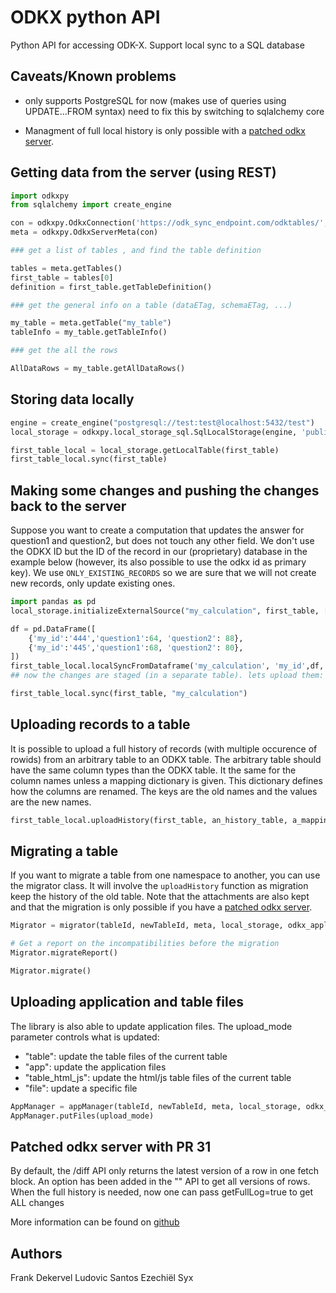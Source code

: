 # ODKX python API

Python API for accessing ODK-X. Support local sync to a SQL database

## Caveats/Known problems

* only supports PostgreSQL for now (makes use of queries using UPDATE...FROM syntax)
  need to fix this by switching to sqlalchemy core

* Managment of full local history is only possible with a [patched odkx server](#patched-odkx-server-with-PR-31).

## Getting data from the server (using REST)

```python
import odkxpy
from sqlalchemy import create_engine

con = odkxpy.OdkxConnection('https://odk_sync_endpoint.com/odktables/', 'user', 'password')
meta = odkxpy.OdkxServerMeta(con)

### get a list of tables , and find the table definition

tables = meta.getTables()
first_table = tables[0]
definition = first_table.getTableDefinition()

### get the general info on a table (dataETag, schemaETag, ...)

my_table = meta.getTable("my_table")
tableInfo = my_table.getTableInfo()

### get the all the rows

AllDataRows = my_table.getAllDataRows()
```

## Storing data locally

```python
engine = create_engine("postgresql://test:test@localhost:5432/test")
local_storage = odkxpy.local_storage_sql.SqlLocalStorage(engine, 'public','/home/attachments')

first_table_local = local_storage.getLocalTable(first_table)
first_table_local.sync(first_table)
```

## Making some changes and pushing the changes back to the server

Suppose you want to create a computation that updates the answer for question1 and question2, but does not touch any other field.
We don't use the ODKX ID but the ID of the record in our (proprietary) database in the example below (however, its also possible to use the odkx id as primary key).
We use `ONLY_EXISTING_RECORDS` so we are sure that we will not create new records, only update existing ones.

```python
import pandas as pd
local_storage.initializeExternalSource("my_calculation", first_table, ["question1", "question2","my_id"])

df = pd.DataFrame([
    {'my_id':'444','question1':64, 'question2': 88},
    {'my_id':'445','question1':68, 'question2': 80},
])
first_table_local.localSyncFromDataframe('my_calculation', 'my_id',df, odkxpy.LocalSyncMode.ONLY_EXISTING_RECORDS)
## now the changes are staged (in a separate table). lets upload them:

first_table_local.sync(first_table, "my_calculation")
```

## Uploading records to a table

It is possible to upload a full history of records (with multiple occurence of rowids) from an arbitrary table to an ODKX table.
The arbitrary table should have the same column types than the ODKX table. It the same for the column names unless a mapping dictionary is given.
This dictionary defines how the columns are renamed. The keys are the old names and the values are the new names.

```python
first_table_local.uploadHistory(first_table, an_history_table, a_mapping_dict):
```

## Migrating a table

If you want to migrate a table from one namespace to another, you can use the migrator class.
It will involve the `uploadHistory` function as migration keep the history of the old table.
Note that the attachments are also kept and that the migration is only possible if you have a [patched odkx server](#patched-odkx-server-with-PR-31).

```python
Migrator = migrator(tableId, newTableId, meta, local_storage, odkx_application_path, path, pathMapping)

# Get a report on the incompatibilities before the migration
Migrator.migrateReport()

Migrator.migrate()
```

## Uploading application and table files
The library is also able to update application files. 
The upload_mode parameter controls what is updated:
- "table": update the table files of the current table
- "app": update the application files
- "table_html_js": update the html/js table files of the current table
- "file": update a specific file

```python
AppManager = appManager(tableId, newTableId, meta, local_storage, odkx_application_path, path, pathMapping)
AppManager.putFiles(upload_mode)
```

## Patched odkx server with PR 31

By default, the /diff API only returns the latest version of a row in one fetch block. 
An option has been added in the "" API to get all versions of rows.
When the full history is needed, now one can pass getFullLog=true to get ALL changes

More information can be found on [github](https://github.com/opendatakit/sync-endpoint/pull/31)

## Authors

Frank Dekervel
Ludovic Santos
Ezechiël Syx
